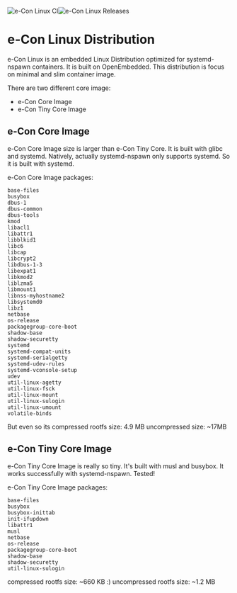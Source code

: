 ![e-Con Linux CI](https://github.com/mofm/meta-econ/actions/workflows/ci.yml/badge.svg)![e-Con Linux Releases](https://github.com/mofm/meta-econ/actions/workflows/cd.yml/badge.svg)

# e-Con Linux Distribution

e-Con Linux is an embedded Linux Distribution optimized for systemd-nspawn containers. It is built on OpenEmbedded. This distribution is focus on minimal and slim container image.

There are two different core image: 

- e-Con Core Image
- e-Con Tiny Core Image

## e-Con Core Image

e-Con Core Image size is larger than e-Con Tiny Core. It is built with glibc and systemd. Natively, actually systemd-nspawn only supports systemd. So it is built with systemd.

e-Con Core Image packages:

````
base-files
busybox
dbus-1
dbus-common
dbus-tools
kmod
libacl1
libattr1
libblkid1
libc6
libcap
libcrypt2
libdbus-1-3 
libexpat1
libkmod2
liblzma5
libmount1
libnss-myhostname2
libsystemd0
libz1
netbase
os-release
packagegroup-core-boot
shadow-base
shadow-securetty
systemd
systemd-compat-units
systemd-serialgetty
systemd-udev-rules
systemd-vconsole-setup
udev
util-linux-agetty
util-linux-fsck
util-linux-mount
util-linux-sulogin
util-linux-umount
volatile-binds
````

But even so its compressed rootfs size: 4.9 MB
uncompressed size: ~17MB

## e-Con Tiny Core Image

e-Con Tiny Core Image is really so tiny. It's built with musl and busybox. It works successfully with systemd-nspawn. Tested!

e-Con Tiny Core Image packages:

````
base-files
busybox
busybox-inittab
init-ifupdown
libattr1
musl
netbase
os-release
packagegroup-core-boot
shadow-base
shadow-securetty
util-linux-sulogin
````

compressed rootfs size: ~660 KB :)
uncompressed rootfs size: ~1.2 MB
